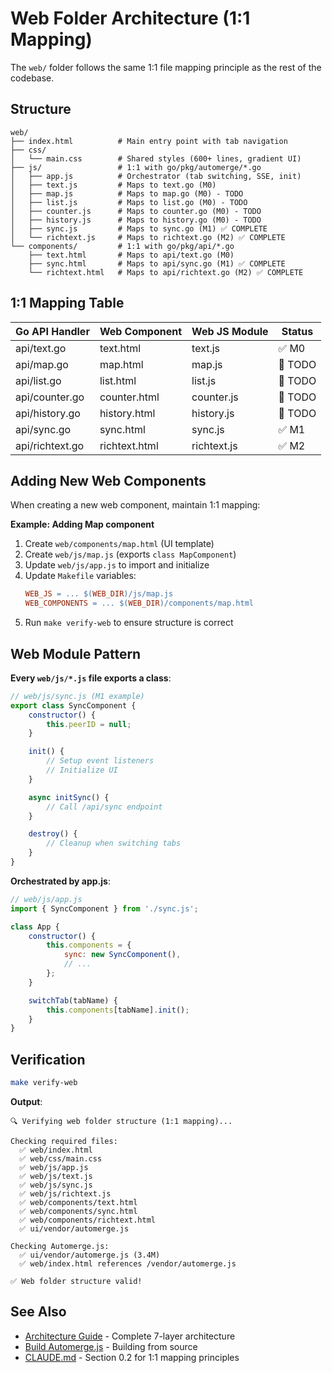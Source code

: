 # Web Folder Architecture (1:1 Mapping)

The `web/` folder follows the same 1:1 file mapping principle as the rest of the codebase.

## Structure

```
web/
├── index.html          # Main entry point with tab navigation
├── css/
│   └── main.css        # Shared styles (600+ lines, gradient UI)
├── js/                 # 1:1 with go/pkg/automerge/*.go
│   ├── app.js          # Orchestrator (tab switching, SSE, init)
│   ├── text.js         # Maps to text.go (M0)
│   ├── map.js          # Maps to map.go (M0) - TODO
│   ├── list.js         # Maps to list.go (M0) - TODO
│   ├── counter.js      # Maps to counter.go (M0) - TODO
│   ├── history.js      # Maps to history.go (M0) - TODO
│   ├── sync.js         # Maps to sync.go (M1) ✅ COMPLETE
│   └── richtext.js     # Maps to richtext.go (M2) ✅ COMPLETE
└── components/         # 1:1 with go/pkg/api/*.go
    ├── text.html       # Maps to api/text.go (M0)
    ├── sync.html       # Maps to api/sync.go (M1) ✅ COMPLETE
    └── richtext.html   # Maps to api/richtext.go (M2) ✅ COMPLETE
```

## 1:1 Mapping Table

| Go API Handler | Web Component | Web JS Module | Status |
|----------------|---------------|---------------|--------|
| api/text.go | text.html | text.js | ✅ M0 |
| api/map.go | map.html | map.js | 🚧 TODO |
| api/list.go | list.html | list.js | 🚧 TODO |
| api/counter.go | counter.html | counter.js | 🚧 TODO |
| api/history.go | history.html | history.js | 🚧 TODO |
| api/sync.go | sync.html | sync.js | ✅ M1 |
| api/richtext.go | richtext.html | richtext.js | ✅ M2 |

## Adding New Web Components

When creating a new web component, maintain 1:1 mapping:

**Example: Adding Map component**

1. Create `web/components/map.html` (UI template)
2. Create `web/js/map.js` (exports `class MapComponent`)
3. Update `web/js/app.js` to import and initialize
4. Update `Makefile` variables:
   ```makefile
   WEB_JS = ... $(WEB_DIR)/js/map.js
   WEB_COMPONENTS = ... $(WEB_DIR)/components/map.html
   ```
5. Run `make verify-web` to ensure structure is correct

## Web Module Pattern

**Every `web/js/*.js` file exports a class**:

```javascript
// web/js/sync.js (M1 example)
export class SyncComponent {
    constructor() {
        this.peerID = null;
    }

    init() {
        // Setup event listeners
        // Initialize UI
    }

    async initSync() {
        // Call /api/sync endpoint
    }

    destroy() {
        // Cleanup when switching tabs
    }
}
```

**Orchestrated by app.js**:

```javascript
// web/js/app.js
import { SyncComponent } from './sync.js';

class App {
    constructor() {
        this.components = {
            sync: new SyncComponent(),
            // ...
        };
    }

    switchTab(tabName) {
        this.components[tabName].init();
    }
}
```

## Verification

```bash
make verify-web
```

**Output**:
```
🔍 Verifying web folder structure (1:1 mapping)...

Checking required files:
  ✅ web/index.html
  ✅ web/css/main.css
  ✅ web/js/app.js
  ✅ web/js/text.js
  ✅ web/js/sync.js
  ✅ web/js/richtext.js
  ✅ web/components/text.html
  ✅ web/components/sync.html
  ✅ web/components/richtext.html
  ✅ ui/vendor/automerge.js

Checking Automerge.js:
  ✅ ui/vendor/automerge.js (3.4M)
  ✅ web/index.html references /vendor/automerge.js

✅ Web folder structure valid!
```

## See Also

- [Architecture Guide](architecture.md) - Complete 7-layer architecture
- [Build Automerge.js](../how-to/build-automerge-js.md) - Building from source
- [CLAUDE.md](../../CLAUDE.md) - Section 0.2 for 1:1 mapping principles
